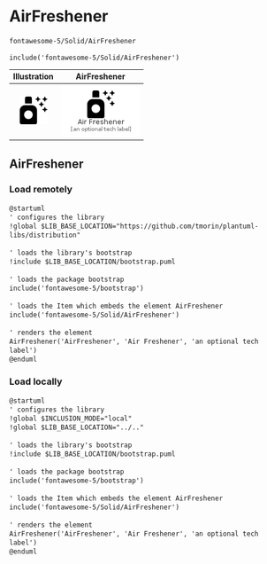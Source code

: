 # AirFreshener


```text
fontawesome-5/Solid/AirFreshener
```

```text
include('fontawesome-5/Solid/AirFreshener')
```



| Illustration | AirFreshener |
| :---: | :---: |
| ![illustration for Illustration](../../fontawesome-5/Solid/AirFreshener.png) | ![illustration for AirFreshener](../../fontawesome-5/Solid/AirFreshener.Local.png) |




## AirFreshener

### Load remotely
```plantuml
@startuml
' configures the library
!global $LIB_BASE_LOCATION="https://github.com/tmorin/plantuml-libs/distribution"

' loads the library's bootstrap
!include $LIB_BASE_LOCATION/bootstrap.puml

' loads the package bootstrap
include('fontawesome-5/bootstrap')

' loads the Item which embeds the element AirFreshener
include('fontawesome-5/Solid/AirFreshener')

' renders the element
AirFreshener('AirFreshener', 'Air Freshener', 'an optional tech label')
@enduml
```

### Load locally
```plantuml
@startuml
' configures the library
!global $INCLUSION_MODE="local"
!global $LIB_BASE_LOCATION="../.."

' loads the library's bootstrap
!include $LIB_BASE_LOCATION/bootstrap.puml

' loads the package bootstrap
include('fontawesome-5/bootstrap')

' loads the Item which embeds the element AirFreshener
include('fontawesome-5/Solid/AirFreshener')

' renders the element
AirFreshener('AirFreshener', 'Air Freshener', 'an optional tech label')
@enduml
```

